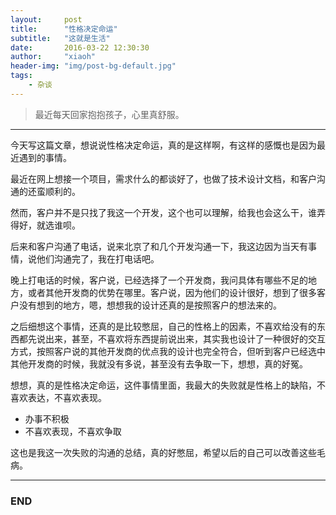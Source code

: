 ```yaml
---
layout:     post
title:      "性格决定命运"
subtitle:   "这就是生活"
date:       2016-03-22 12:30:30
author:     "xiaoh"
header-img: "img/post-bg-default.jpg"
tags:
    - 杂谈
---
```


> 最近每天回家抱抱孩子，心里真舒服。

---

今天写这篇文章，想说说性格决定命运，真的是这样啊，有这样的感慨也是因为最近遇到的事情。

最近在网上想接一个项目，需求什么的都谈好了，也做了技术设计文档，和客户沟通的还蛮顺利的。

然而，客户并不是只找了我这一个开发，这个也可以理解，给我也会这么干，谁弄得好，就选谁呗。

后来和客户沟通了电话，说来北京了和几个开发沟通一下，我这边因为当天有事情，说他们沟通完了，我在打电话吧。

晚上打电话的时候，客户说，已经选择了一个开发商，我问具体有哪些不足的地方，或者其他开发商的优势在哪里。客户说，因为他们的设计很好，想到了很多客户没有想到的地方，嗯，想想我的设计还真的是按照客户的想法来的。

之后细想这个事情，还真的是比较憋屈，自己的性格上的因素，不喜欢给没有的东西都先说出来，甚至，不喜欢将东西提前说出来，其实我也设计了一种很好的交互方式，按照客户说的其他开发商的优点我的设计也完全符合，但听到客户已经选中其他开发商的时候，我就没有多说，甚至没有去争取一下，想想，真的好冤。

想想，真的是性格决定命运，这件事情里面，我最大的失败就是性格上的缺陷，不喜欢表达，不喜欢表现。

* 办事不积极
* 不喜欢表现，不喜欢争取

这也是我这一次失败的沟通的总结，真的好憋屈，希望以后的自己可以改善这些毛病。

---

### END


